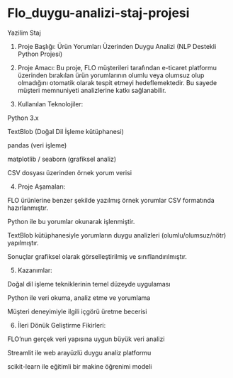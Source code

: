 # Flo_duygu-analizi-staj-projesi
Yazilim Staj
1. Proje Başlığı:
Ürün Yorumları Üzerinden Duygu Analizi (NLP Destekli Python Projesi)

2. Proje Amacı:
Bu proje, FLO müşterileri tarafından e-ticaret platformu üzerinden bırakılan ürün yorumlarının olumlu veya olumsuz olup olmadığını otomatik olarak tespit etmeyi hedeflemektedir. Bu sayede müşteri memnuniyeti analizlerine katkı sağlanabilir.

3. Kullanılan Teknolojiler:

Python 3.x

TextBlob (Doğal Dil İşleme kütüphanesi)

pandas (veri işleme)

matplotlib / seaborn (grafiksel analiz)

CSV dosyası üzerinden örnek yorum verisi

4. Proje Aşamaları:

FLO ürünlerine benzer şekilde yazılmış örnek yorumlar CSV formatında hazırlanmıştır.

Python ile bu yorumlar okunarak işlenmiştir.

TextBlob kütüphanesiyle yorumların duygu analizleri (olumlu/olumsuz/nötr) yapılmıştır.

Sonuçlar grafiksel olarak görselleştirilmiş ve sınıflandırılmıştır.

5. Kazanımlar:

Doğal dil işleme tekniklerinin temel düzeyde uygulaması

Python ile veri okuma, analiz etme ve yorumlama

Müşteri deneyimiyle ilgili içgörü üretme becerisi

6. İleri Dönük Geliştirme Fikirleri:

FLO’nun gerçek veri yapısına uygun büyük veri analizi

Streamlit ile web arayüzlü duygu analiz platformu

scikit-learn ile eğitimli bir makine öğrenimi modeli
